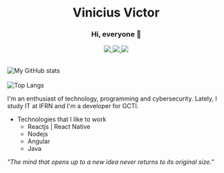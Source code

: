 <h1 align="center">Vinicius Victor</h1>

<div align="center">
  <h3>Hi, everyone 👋</h3>
  <a href="mailto:vinicius.victor.sm@gmail.com" target="_blank">
    <img src="https://img.shields.io/badge/Gmail-D14836?style=for-the-badge&logo=gmail&logoColor=white" />
  </a>
  <a href="https://twitter.com/martnght" target="_blank">
    <img src="https://img.shields.io/badge/Twitter-1DA1F2?style=for-the-badge&logo=twitter&logoColor=white" />
  </a>
  <a href="https://www.linkedin.com/in/martins-vinicius/" target="_blank">
    <img src="https://img.shields.io/badge/LinkedIn-0077B5?style=for-the-badge&logo=linkedin&logoColor=white" />
  </a>
</div>

<br />

![My GitHub stats](https://github-readme-stats.vercel.app/api?username=martinsvinicius&show_icons=true&theme=radical)
<br />
<br />
![Top Langs](https://github-readme-stats.vercel.app/api/top-langs/?username=martinsvinicius&show_icons=true&theme=radical&layout=compact)

I'm an enthusiast of technology, programming and cybersecurity. Lately, I study IT at IFRN and I'm a developer for GCTI.

- Technologies that I like to work
  - Reactjs | React Native
  - Nodejs
  - Angular
  - Java

*"The mind that opens up to a new idea never returns to its original size."*
